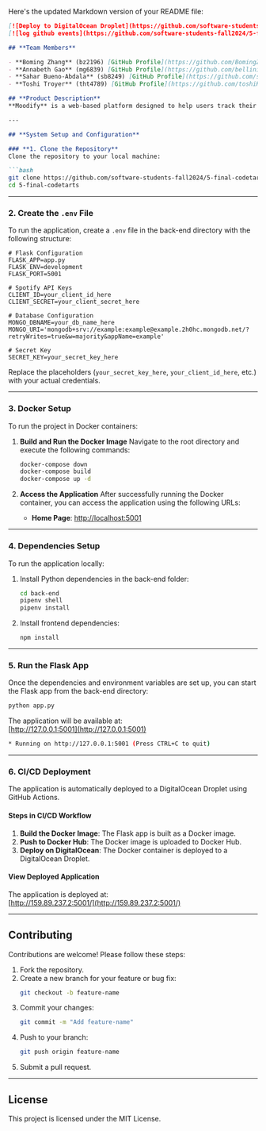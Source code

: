 Here's the updated Markdown version of your README file:  

```markdown
[![Deploy to DigitalOcean Droplet](https://github.com/software-students-fall2024/5-final-codetarts/actions/workflows/deploy.yml/badge.svg)](https://github.com/software-students-fall2024/5-final-codetarts/actions/workflows/deploy.yml)
[![log github events](https://github.com/software-students-fall2024/5-final-codetarts/actions/workflows/event-logger.yml/badge.svg)](https://github.com/software-students-fall2024/5-final-codetarts/actions/workflows/event-logger.yml)

## **Team Members**

- **Boming Zhang** (bz2196) [GitHub Profile](https://github.com/BomingZhang-coder)
- **Annabeth Gao** (mg6839) [GitHub Profile](https://github.com/bellinimoon)
- **Sahar Bueno-Abdala** (sb8249) [GitHub Profile](https://github.com/saharbueno)
- **Toshi Troyer** (tht4789) [GitHub Profile](https://github.com/toshiHTroyer)

## **Product Description**
**Moodify** is a web-based platform designed to help users track their moods through journal entries and explore music that matches or enhances their emotional state. With the ability to search for songs via the Spotify API, add moods to entries, and visualize mood fluctuations through interactive graphs, Moodify combines self-reflection with music discovery. Users can also create playlists based on their moods, listen to songs to ensure they are the right fit, and manage their journal entries over time.

---

## **System Setup and Configuration**

### **1. Clone the Repository**
Clone the repository to your local machine:

```bash
git clone https://github.com/software-students-fall2024/5-final-codetarts.git
cd 5-final-codetarts
```

---

### **2. Create the `.env` File**
To run the application, create a `.env` file in the back-end directory with the following structure:

```env
# Flask Configuration
FLASK_APP=app.py
FLASK_ENV=development
FLASK_PORT=5001

# Spotify API Keys
CLIENT_ID=your_client_id_here
CLIENT_SECRET=your_client_secret_here

# Database Configuration
MONGO_DBNAME=your_db_name_here
MONGO_URI='mongodb+srv://example:example@example.2h0hc.mongodb.net/?retryWrites=true&w=majority&appName=example'

# Secret Key
SECRET_KEY=your_secret_key_here
```

Replace the placeholders (`your_secret_key_here`, `your_client_id_here`, etc.) with your actual credentials.

---

### **3. Docker Setup**
To run the project in Docker containers:

1. **Build and Run the Docker Image**
   Navigate to the root directory and execute the following commands:

   ```bash
   docker-compose down
   docker-compose build
   docker-compose up -d
   ```

2. **Access the Application**
   After successfully running the Docker container, you can access the application using the following URLs:
   - **Home Page**: [http://localhost:5001](http://localhost:5001)

---

### **4. Dependencies Setup**
To run the application locally:

1. Install Python dependencies in the back-end folder:
   ```bash
   cd back-end
   pipenv shell
   pipenv install
   ```

2. Install frontend dependencies:
   ```bash
   npm install
   ```

---

### **5. Run the Flask App**
Once the dependencies and environment variables are set up, you can start the Flask app from the back-end directory:

```bash
python app.py
```

The application will be available at:  
[http://127.0.0.1:5001](http://127.0.0.1:5001)

```bash
* Running on http://127.0.0.1:5001 (Press CTRL+C to quit)
```

---

### **6. CI/CD Deployment**
The application is automatically deployed to a DigitalOcean Droplet using GitHub Actions.

#### **Steps in CI/CD Workflow**
1. **Build the Docker Image**: The Flask app is built as a Docker image.
2. **Push to Docker Hub**: The Docker image is uploaded to Docker Hub.
3. **Deploy on DigitalOcean**: The Docker container is deployed to a DigitalOcean Droplet.

#### **View Deployed Application**
The application is deployed at:  
[http://159.89.237.2:5001/](http://159.89.237.2:5001/)

---

## **Contributing**
Contributions are welcome! Please follow these steps:

1. Fork the repository.
2. Create a new branch for your feature or bug fix:
   ```bash
   git checkout -b feature-name
   ```
3. Commit your changes:
   ```bash
   git commit -m "Add feature-name"
   ```
4. Push to your branch:
   ```bash
   git push origin feature-name
   ```
5. Submit a pull request.

---

## **License**
This project is licensed under the MIT License.
```